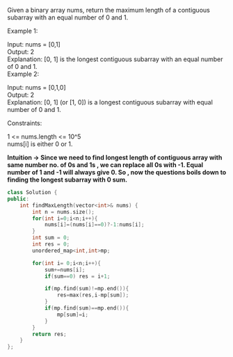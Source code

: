 Given a binary array nums, return the maximum length of a contiguous subarray with an equal number of 0 and 1.<br>

 

Example 1:<br>

Input: nums = [0,1]<br>
Output: 2<br>
Explanation: [0, 1] is the longest contiguous subarray with an equal number of 0 and 1.<br>
Example 2:<br>

Input: nums = [0,1,0]<br>
Output: 2<br>
Explanation: [0, 1] (or [1, 0]) is a longest contiguous subarray with equal number of 0 and 1.<br>
 

Constraints:<br>

1 <= nums.length <= 10^5<br>
nums[i] is either 0 or 1.<br>

__Intuition -> Since we need to find longest length of contiguous array with same number no. of 0s and 1s ,  we can replace all 0s with -1. Equal number of 1 and -1 will always give 0. So , now the questions boils down to finding the longest subarray with 0 sum.__

```C++
class Solution {
public:
    int findMaxLength(vector<int>& nums) {
        int n = nums.size();
        for(int i=0;i<n;i++){
            nums[i]=(nums[i]==0)?-1:nums[i];
        }
        int sum = 0;
        int res = 0;
        unordered_map<int,int>mp;

        for(int i= 0;i<n;i++){
            sum+=nums[i];
            if(sum==0) res = i+1;

            if(mp.find(sum)!=mp.end()){
                res=max(res,i-mp[sum]);
            }
            if(mp.find(sum)==mp.end()){
                mp[sum]=i;
            }
        }
        return res;
    }
};
```
